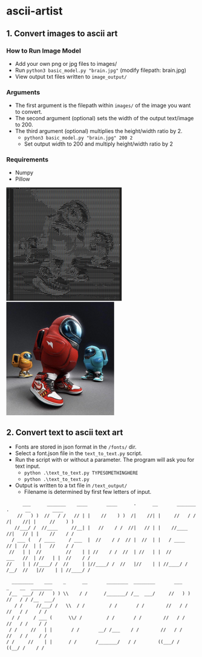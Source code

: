 # ascii-artist

## 1. Convert images to ascii art

### How to Run Image Model

* Add your own png or jpg files to images/
* Run `python3 basic_model.py "brain.jpg"` (modify filepath: brain.jpg)
* View output txt files written to `image_output/`

### Arguments

* The first argument is the filepath within `images/` of the image you want to convert.
* The second argument (optional) sets the width of the output text/image to 200.
* The third argument (optional) multiplies the height/width ratio by 2.
  * `python3 basic_model.py "brain.jpg" 200 2`
  * Set output width to 200 and multiply height/width ratio by 2

### Requirements
  
* Numpy
* Pillow

<img src="image_output/impostor_output.png" alt="exampleOutput" height="300" width="305"/> <img src="image_input/impostor.jpg" alt="exampleInput" height="300" width="285"/>

## 2. Convert text to ascii text art

* Fonts are stored in json format in the `/fonts/` dir.
* Select a font.json file in the `text_to_text.py` script.
* Run the script with or without a parameter. The program will ask you for text input.
  * `python .\text_to_text.py TYPESOMETHINGHERE`
  * `python .\text_to_text.py`
* Output is written to a txt file in `/text_output/`
  * Filename is determined by first few letters of input.

```plaintext
      ___      _______    ____       ____      .      __       _______          .      __        ____   
    //   ) )  //   / /   // | |    //    ) )  /|    //| |     //   / /         /|    //| |     //    ) )
   //___/ /  //____     //__| |   //    / /  //|   // | |    //____           //|   // | |    //    / / 
  / ___ (   / ____     / ___  |  //    / /  // |  //  | |   / ____           // |  //  | |   //    / /  
 //   | |  //         //    | | //    / /  //  | //   | |  //         ___   //  | //   | |  //    / /   
//    | | //____/ /  //     | |//____/ /  //   |//    | | //____/ /  /__/  //   |//    | | //____/ /    
```

```plaintext
  ________    ___    _      __       ________  ________       ___        _    __  ________
 /__  ___/  //   ) ) \\    / /      /_______/ /__  ___/     //   ) )    //   / / /__  ___/
   / /     //___/ /   \\  / /         / /       / /        //   / /    //   / /    / /    
  / /     / ___ (      \\/ /         / /       / /        //   / /    //   / /    / /     
 / /     //   | |       / /       __/ /___    / /        //   / /    //   / /    / /      
/ /     //    | |      / /       /_______/   / /        ((___/ /     ((__/ /    / /       
```
